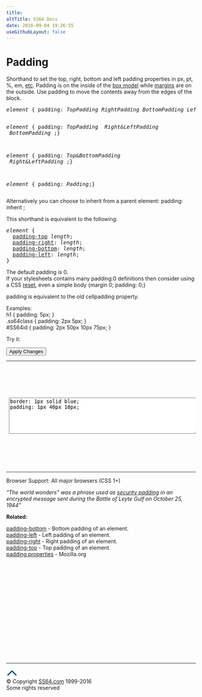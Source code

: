 ```yaml
---
title:
altTitle: SS64 Docs
date: 2016-09-04 19:26:55
useGithubLayout: false
---
```

<!-- #BeginLibraryItem "/Library/head_css.lbi" --><!-- #EndLibraryItem --><h1>Padding</h1>
<p>Shorthand to set the top, right, bottom and left padding properties in <span class="code">px, pt, %, em,</span> <a href="syntax-units.html">etc</a>. Padding is on the inside of the <a href="syntax-box-model.html">box model</a> while <a href="margin.html">margins</a> are on the outside. Use padding to move the contents away from the edges of the block.</p>
<pre><i>element</i> { padding: <i>TopPadding RightPadding BottomPadding LeftPadding </i>;}

<i>element</i> { padding: <i>TopPadding &nbsp;Right&amp;LeftPadding &nbsp;BottomPadding </i>;}

<i>element</i> { padding: <i>Top&amp;BottomPadding &nbsp;Right&amp;LeftPadding </i>;}

<i>element</i> { padding:<i> Padding</i>;}
</pre>
<p>Alternatively you can choose to inherit from a parent element:<span class="code"> padding: inherit ;</span></p>
<p>This shorthand is equivalent to the following:<br>
</p>
<pre><i>element</i> {
  <a href="padding-top.html">padding-top</a> <i>length</i>;
  <a href="padding-right.html">padding-right</a>: <i>length</i>;
  <a href="padding-bottom.html">padding-bottom</a>: <i>length</i>;
  <a href="padding-left.html">padding-left</a>: <i>length</i>;
}</pre>
<p>The default padding is 0.<br>
If your stylesheets contains many <span class="code">padding:0</span> definitions then  consider using a CSS <a href="http://meyerweb.com/eric/thoughts/2011/01/03/reset-revisited/">reset</a>, even a simple <span class="code">body {margin 0; padding: 0;}</span></p>
<p><span class="code">padding</span> is equivalent to the old <span class="code">cellpadding</span> property. </p>
<p>Examples:<br>
  <span class="code">h1 { padding: 5px;  }<br>
    .ss64class { padding: 2px 5px; }</span><br>
    <span class="code">#SS64id { padding: 2px 50px 10px 75px;  }</span>    <br>
</p>
<p>Try it:</p><input type="button" onclick="ApplyStyle()" value="Apply Changes">
<table>
  <tbody><tr>
    <td><textarea name="tryit" id="trycode" cols="60" rows="6" onfocus="this.style.background='#fff';" onblur="this.style.background='#eee';" tabindex="1">border: 1px solid blue;
padding: 1px 40px 10px;
</textarea></td>
    <td><div id="tryresult">This is a sample of text with a CSS border. The padding on each side of an element can be styled together or separately using CSS.</div></td>
  </tr>
</tbody></table>
<p>Browser Support:  All major browsers (CSS 1+)</p>
<p class="quote"><i>“The world wonders” was a phrase used as <a href="http://en.wikipedia.org/wiki/The_world_wonders">security padding</a> in an encrypted message sent during the Battle of Leyte Gulf  on October 25, 1944”</i></p><p><b>Related:</b></p>
<p><a href="padding-bottom.html">padding-bottom</a> - Bottom padding of an element. <br>
<a href="padding-left.html">padding-left</a> - Left padding of an element.<br>
<a href="padding-right.html">padding-right</a> - Right padding of an element.<br>
<a href="padding-top.html">padding-top</a> - Top padding of an element.<br>
<a href="https://developer.mozilla.org/en-US/docs/CSS/padding">padding properties</a> - Mozilla.org</p><!-- #BeginLibraryItem "/Library/foot_css.lbi" --><p>
<!-- CSS -->
<ins class="adsbygoogle" style="display:inline-block;width:300px;height:250px" data-ad-client="ca-pub-6140977852749469" data-ad-slot="2739097502"></ins>
<script>
(adsbygoogle = window.adsbygoogle || []).push({});
</script></p>
<hr>
<div id="bl" class="footer"><a href="padding.html#"><img src="../images/top.png" width="30" height="22" alt="Back to the Top"></a></div>
<div id="br" class="footer, tagline">© Copyright <a href="http://ss64.com/">SS64.com</a> 1999-2016<br>
Some rights reserved</div><!-- #EndLibraryItem -->
